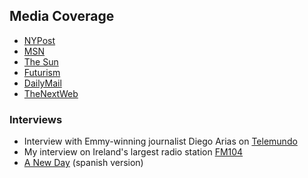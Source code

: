 ## Media Coverage
- [NYPost](https://nypost.com/2020/08/28/engineer-creates-ai-jesus-that-makes-doomsday-prophecies/)
- [MSN](https://www.msn.com/en-gb/entertainment/news/new-ai-jesus-can-deliver-a-sermon-but-will-you-understand-it/ar-BB18ADvO)
- [The Sun](https://www.the-sun.com/lifestyle/tech/1378002/aritifical-intelligence-jesus-doomsday-predictions/amp/)
- [Futurism](https://futurism.com/the-byte/ai-trained-bible-bleak-religious-prophecies)
- [DailyMail](https://www.dailymail.co.uk/sciencetech/article-8668109/amp/Engineer-creates-AI-Jesus-feeding-King-James-Bible-produces-scripture.html)
- [TheNextWeb](https://thenextweb.com/neural/2020/08/28/ai-jesus-will-help-you-embrace-the-apocalypse/amp/)

### Interviews
- Interview with Emmy-winning journalist Diego Arias on [Telemundo](https://www.telemundo.com/shows/un-nuevo-dia/ciencia-y-tecnologia/video/crean-clon-de-jesucristo-con-inteligencia-artificial-en-nueva-york-tmvo9572331) 
- My interview on Ireland's largest radio station [FM104](https://play.acast.com/s/room104/thesecondcoming-mancreatesaijesuschrist) 
- [A New Day](https://www.youtube.com/watch?v=8R1O8uEL194&app=desktop) (spanish version)
